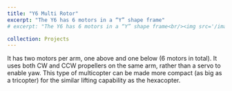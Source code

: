 ```yaml
---
title: "Y6 Multi Rotor"
excerpt: "The Y6 has 6 motors in a “Y” shape frame"
# excerpt: "The Y6 has 6 motors in a “Y” shape frame<br/><img src='/images/500x300.png'>"

collection: Projects
---
```


<!--
    for more information : https://rotorhabitat.com/resurrecting-3dr-y6/
-->
It has two motors per arm, one above and one below (6 motors in total). It uses both CW and CCW propellers on the same arm, rather than a servo to enable yaw.
This type of multicopter can be made more compact (as big as a tricopter) for the similar lifting capability as the hexacopter.

<!--
This is an item in your Projects. It can be have images or nice text. If you name the file .md, it will be parsed as markdown. If you name the file .html, it will be parsed as HTML. 
-->
